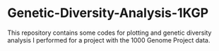 # Genetic-Diversity-Analysis-1KGP
This repository contains some codes for plotting and genetic diversity analysis I performed for a project with the 1000 Genome Project data. 
